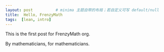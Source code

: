 ```yaml
---
layout: post          # minima 主题自带的布局；若自定义可写 default/null
title:  Hello, FrenzyMath
tags:  [lean, intro]
---
```


This is the first post for FrenzyMath org.

<!-- more -->

By mathematicians, for mathematicians.
